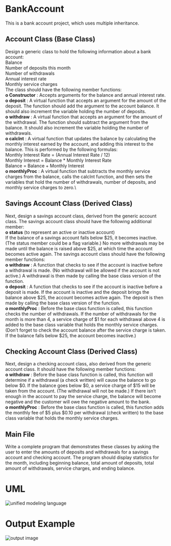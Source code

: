 # BankAccount
This is a bank account project, which uses multiple inheritance.
## Account Class (Base Class)
Design a generic class to hold the following information about a bank account:\
Balance\
Number of deposits this month\
Number of withdrawals\
Annual interest rate\
Monthly service charges\
The class should have the following member functions:\
  **o Constructor** : Accepts arguments for the balance and annual interest rate.\
  **o deposit** : A virtual function that accepts an argument for the amount of the deposit. The function should add the argument to the account balance. It should also increment the variable holding the number of deposits.\
  **o withdraw** : A virtual function that accepts an argument for the amount of the withdrawal. The function should subtract the argument from the balance. It should also increment the variable holding the number of withdrawals.\
  **o calcInt** : A virtual function that updates the balance by calculating the monthly interest earned by the account, and adding this interest to the balance. This is performed by the following formulas:\
    Monthly Interest Rate = (Annual Interest Rate / 12)\
    Monthly Interest = Balance * Monthly Interest Rate\
    Balance = Balance + Monthly Interest\
  **o monthlyProc** : A virtual function that subtracts the monthly service charges from the  balance, calls the calcInt function, and then sets the variables that hold the number of withdrawals, number of deposits, and monthly service charges to zero.\
  ## Savings Account Class (Derived Class)
  Next, design a savings account class, derived from the generic account class. The savings account class should have the following additional member:\
    **o status** (to represent an active or inactive account)\
If the balance of a savings account falls below $25, it becomes inactive. (The status member could be a flag variable.) No more withdrawals may be made until the balance is raised above $25, at which time the account becomes active again. The savings account class should have the following member functions:\
  **o withdraw** : A function that checks to see if the account is inactive before a withdrawal is made. (No withdrawal will be allowed if the account is not active.) A withdrawal is then made by calling the base class version of the function.\
 **o deposit** : A function that checks to see if the account is inactive before a deposit is made. If the account is inactive and the deposit brings the balance above $25, the account becomes active again. The deposit is then made by calling the base class version of the function.\
  **o monthlyProc** : Before the base class function is called, this function checks the number of withdrawals. If the number of withdrawals for the month is more than 4, a service charge of $1 for each withdrawal above 4 is added to the base class variable that holds the monthly service charges. (Don’t forget to check the account balance after the service charge is taken. If the balance falls below $25, the account becomes inactive.)
   ## Checking Account Class (Derived Class)
   Next, design a checking account class, also derived from the generic account class. It should have the following member functions:\
  **o withdraw** : Before the base class function is called, this function will determine if a withdrawal (a check written) will cause the balance to go below $0. If the balance goes below $0, a service charge of $15 will be taken from the account. (The withdrawal will not be made.) If there isn’t enough in the account to pay the service charge, the balance will become negative and the customer will owe the negative amount to the bank.\
  **o monthlyProc** : Before the base class function is called, this function adds the monthly fee of $5 plus $0.10 per withdrawal (check written) to the base class variable that holds the monthly service charges.
  ## Main File
Write a complete program that demonstrates these classes by asking the user to enter the amounts of deposits and withdrawals for a savings account and checking account. The program should display statistics for the month, including beginning balance, total amount of deposits, total amount of withdrawals, service charges, and ending balance.

# UML 
![unified modeling language](https://user-images.githubusercontent.com/16472674/51716014-158f0600-2009-11e9-92f5-fa12d678642b.png)
# Output Example
![output image](https://user-images.githubusercontent.com/16472674/51778638-d88e4680-20d0-11e9-9b47-64fc6755d90a.gif)
